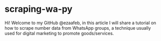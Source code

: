 # scraping-wa-py
Hi! Welcome to my GitHub @ezaafeb, in this article I will share a tutorial on how to scrape number data from WhatsApp groups, a technique usually used for digital marketing to promote goods/services.
